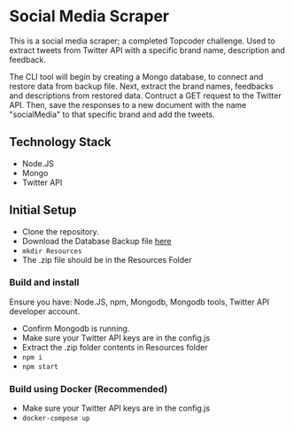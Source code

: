 # Social Media Scraper

This is a social media scraper; a completed Topcoder challenge. Used to extract tweets from Twitter API with a specific brand name, description and feedback.

The CLI tool will begin by creating a Mongo database, to connect and restore data from backup file. Next, extract the brand names, feedbacks and descriptions from restored data. Contruct a GET request to the Twitter API. Then, save the responses to a new document with the name "socialMedia" to that specific brand and add the tweets. 

## Technology Stack
* Node.JS
* Mongo
* Twitter API

## Initial Setup
* Clone the repository.
* Download the Database Backup file [here](https://drive.google.com/file/d/1QpGvgFqjzxJzTFsyBZq8Px-Beyeenqxq/view?usp=sharing)
* `mkdir Resources`
* The .zip file should be in the Resources Folder
    
### Build and install
Ensure you have: Node.JS, npm, Mongodb, Mongodb tools, Twitter API developer account.

* Confirm Mongodb is running.
* Make sure your Twitter API keys are in the config.js
* Extract the .zip folder contents in Resources folder
* `npm i`
* `npm start`

### Build using Docker (Recommended)
* Make sure your Twitter API keys are in the config.js
* `docker-compose up`
